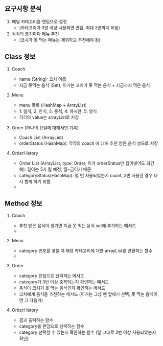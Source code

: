 ## 요구사항 분석

1. 매일 카테고리를 랜덤으로 설정 
    - (카테고리가 3번 이상 사용되면 안됨, 최대 2번까지 허용)
2. 각각의 코치마다 메뉴 추천 
   - (코치가 못 먹는 메뉴는 제외하고 추천해야 됨)


## Class 정보

1. Coach
   - name (String): 코치 이름
   - 지금 못먹는 음식 (Set), 이거는 코치가 못 먹는 음식 + 지금까지 먹은 음식

2. Menu
   - menu 목록 (HashMap + ArrayList)
   - 1: 일식, 2: 한식, 3: 중식, 4: 아시안, 5: 양식
   - 각각의 value는 arrayList로 저장

3. Order (하나의 요일에 대해서만 기록)
   - Coach List (ArrayList)
   - orderStatus (HashMap): 각각의 coach 에 대해 추천 받은 음식 쌍으로 저장

4. OrderHistory
   - Order List (ArrayList, type: Order, 이거 orderStatus만 집어넣어도 되긴 해): 길이는 5가 될 예정, 월~금이기 때문
   - categoryStatus(HashMap): 몇 번 사용되었는지 count, 2번 사용된 경우 다시 뽑게 하기 위함
   - 

## Method 정보

1. Coach
   - 추천 받은 음식이 생기면 지금 못 먹는 음식 set에 추가하는 메서드
   - 

2. Menu
   - category 번호를 넣을 때 해당 카테고리에 대한 arrayList를 반환하는 함수
   -  

3. Order
   - category 랜덤으로 선택하는 메서드
   - category가 3번 이상 중복되는지 확인하는 메서드
   - 음식이 코치가 못 먹는 음식인지 확인하는 메서드
   - 코치에게 음식을 추천하는 메서드 (이거는 그냥 맨 앞에거 선택, 못 먹는 음식이면 그 다음거)

4. OrderHistory
   - 결과 출력하는 함수
   - category를 랜덤으로 선택하는 함수
   - category 선택할 수 있는지 확인하는 함수 (말 그대로 2번 이상 사용되었는지 확인)